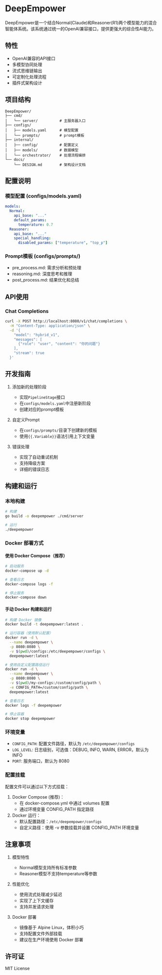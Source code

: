 # DeepEmpower

DeepEmpower是一个结合Normal(Claude)和Reasoner(R1)两个模型能力的混合智能体系统。该系统通过统一的OpenAI兼容接口，提供更强大的综合性AI能力。

## 特性

- OpenAI兼容的API接口
- 多模型协同处理
- 流式思维链输出
- 可定制化处理流程
- 插件式架构设计

## 项目结构

```
DeepEmpower/
├── cmd/
│   └── server/          # 主服务器入口
├── configs/
│   ├── models.yaml      # 模型配置
│   └── prompts/         # prompt模板
├── internal/
│   ├── config/          # 配置定义
│   ├── models/          # 数据模型
│   └── orchestrator/    # 处理流程编排
└── docs/
    └── DESIGN.md        # 架构设计文档
```

## 配置说明

### 模型配置 (configs/models.yaml)
```yaml
models:
  Normal:
    api_base: "..."
    default_params:
      temperature: 0.7
  Reasoner:
    api_base: "..."
    special_handling:
      disabled_params: ["temperature", "top_p"]
```

### Prompt模板 (configs/prompts/)
- pre_process.md: 需求分析和预处理
- reasoning.md: 深度思考和推理
- post_process.md: 结果优化和总结

## API使用

### Chat Completions
```bash
curl -X POST http://localhost:8080/v1/chat/completions \
  -H "Content-Type: application/json" \
  -d '{
    "model": "hybrid_v1",
    "messages": [
      {"role": "user", "content": "你的问题"}
    ],
    "stream": true
  }'
```

## 开发指南

1. 添加新的处理阶段
   - 实现`PipelineStage`接口
   - 在`configs/models.yaml`中注册新阶段
   - 创建对应的prompt模板

2. 自定义Prompt
   - 在`configs/prompts/`目录下创建新的模板
   - 使用`{{.Variable}}`语法引用上下文变量

3. 错误处理
   - 实现了自动重试机制
   - 支持降级方案
   - 详细的错误日志

## 构建和运行

### 本地构建
```bash
# 构建
go build -o deepempower ./cmd/server

# 运行
./deepempower
```

### Docker 部署方式

#### 使用 Docker Compose（推荐）
```bash
# 启动服务
docker-compose up -d

# 查看日志
docker-compose logs -f

# 停止服务
docker-compose down
```

#### 手动 Docker 构建和运行
```bash
# 构建 Docker 镜像
docker build -t deepempower:latest .

# 运行容器（使用默认配置）
docker run -d \
  --name deepempower \
  -p 8080:8080 \
  -v $(pwd)/configs:/etc/deepempower/configs \
  deepempower:latest

# 使用自定义配置路径运行
docker run -d \
  --name deepempower \
  -p 8080:8080 \
  -v $(pwd)/my-configs:/custom/config/path \
  -e CONFIG_PATH=/custom/config/path \
  deepempower:latest

# 查看日志
docker logs -f deepempower

# 停止容器
docker stop deepempower
```

### 环境变量
- `CONFIG_PATH`: 配置文件路径，默认为 `/etc/deepempower/configs`
- `LOG_LEVEL`: 日志级别，可选值：DEBUG, INFO, WARN, ERROR，默认为 INFO
- `PORT`: 服务端口，默认为 8080

### 配置挂载
配置文件可以通过以下方式挂载：
1. Docker Compose (推荐)：
   - 在 docker-compose.yml 中通过 volumes 配置
   - 通过环境变量 CONFIG_PATH 指定路径
2. Docker 运行：
   - 默认配置路径：`/etc/deepempower/configs`
   - 自定义路径：使用 -v 参数挂载并设置 CONFIG_PATH 环境变量

## 注意事项

1. 模型特性
   - Normal模型支持所有标准参数
   - Reasoner模型不支持temperature等参数

2. 性能优化
   - 使用流式处理减少延迟
   - 实现了上下文缓存
   - 支持并发请求处理

3. Docker 部署
   - 镜像基于 Alpine Linux，体积小巧
   - 支持配置文件外部挂载
   - 建议在生产环境使用 Docker 部署

## 许可证

MIT License
